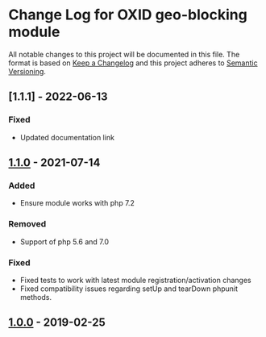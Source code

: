 # Change Log for OXID geo-blocking module

All notable changes to this project will be documented in this file.
The format is based on [Keep a Changelog](http://keepachangelog.com/)
and this project adheres to [Semantic Versioning](http://semver.org/).

## [1.1.1] - 2022-06-13

### Fixed
- Updated documentation link

## [1.1.0] - 2021-07-14

### Added
- Ensure module works with php 7.2

### Removed
- Support of php 5.6 and 7.0

### Fixed
- Fixed tests to work with latest module registration/activation changes
- Fixed compatibility issues regarding setUp and tearDown phpunit methods.

## [1.0.0] - 2019-02-25

[1.1.0]: https://github.com/OXID-eSales/geo-blocking-module/compare/v1.0.0...v1.1.0
[1.0.0]: https://github.com/OXID-eSales/geo-blocking-module/compare/c0cb05009601a58d0815efa9e09bd4ad758b1595...v1.0.0